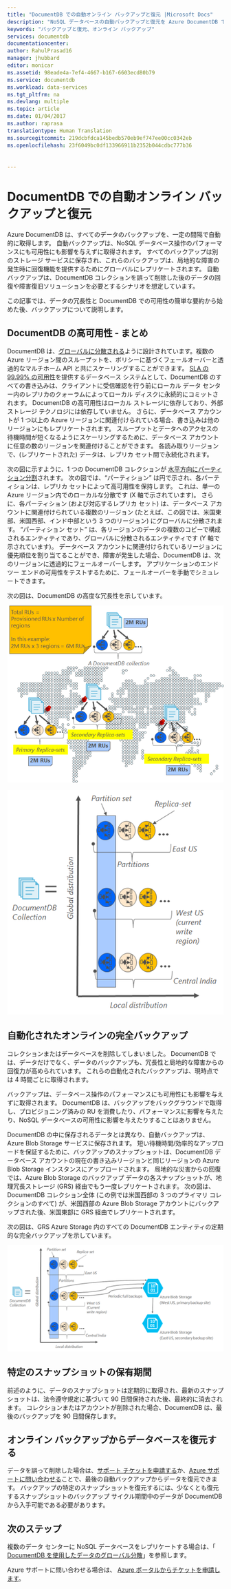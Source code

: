 ```yaml
---
title: "DocumentDB での自動オンライン バックアップと復元 |Microsoft Docs"
description: "NoSQL データベースの自動バックアップと復元を Azure DocumentDB で実行する方法について説明します。"
keywords: "バックアップと復元、オンライン バックアップ"
services: documentdb
documentationcenter: 
author: RahulPrasad16
manager: jhubbard
editor: monicar
ms.assetid: 98eade4a-7ef4-4667-b167-6603ecd80b79
ms.service: documentdb
ms.workload: data-services
ms.tgt_pltfrm: na
ms.devlang: multiple
ms.topic: article
ms.date: 01/04/2017
ms.author: raprasa
translationtype: Human Translation
ms.sourcegitcommit: 219dcbfdca145bedb570eb9ef747ee00cc0342eb
ms.openlocfilehash: 23f6049bc0df133966911b2352b044cdbc777b36


---
```

# <a name="automatic-online-backup-and-restore-with-documentdb"></a>DocumentDB での自動オンライン バックアップと復元
Azure DocumentDB は、すべてのデータのバックアップを、一定の間隔で自動的に取得します。 自動バックアップは、NoSQL データベース操作のパフォーマンスにも可用性にも影響を与えずに取得されます。 すべてのバックアップは別のストレージ サービスに保存され、これらのバックアップは、局地的な障害の発生時に回復機能を提供するためにグローバルにレプリケートされます。 自動バックアップは、DocumentDB コレクションを誤って削除した後のデータの回復や障害復旧ソリューションを必要とするシナリオを想定しています。  

この記事では、データの冗長性と DocumentDB での可用性の簡単な要約から始めた後、バックアップについて説明します。 

## <a name="high-availability-with-documentdb---a-recap"></a>DocumentDB の高可用性 - まとめ
DocumentDB は、[グローバルに分散される](documentdb-distribute-data-globally.md)ように設計されています。複数の Azure リージョン間のスループットを、ポリシーに基づくフェールオーバーと透過的なマルチホーム API と共にスケーリングすることができます。 [SLA の 99.99% の可用性](https://azure.microsoft.com/support/legal/sla/documentdb/v1_0/)を提供するデータベース システムとして、DocumentDB のすべての書き込みは、クライアントに受信確認を行う前にローカル データ センター内のレプリカのクォーラムによってローカル ディスクに永続的にコミットされます。 DocumentDB の高可用性はローカル ストレージに依存しており、外部ストレージ テクノロジには依存していません。 さらに、データベース アカウントが 1 つ以上の Azure リージョンに関連付けられている場合、書き込みは他のリージョンにもレプリケートされます。 スループットとデータへのアクセスの待機時間が短くなるようにスケーリングするために、データベース アカウントに任意の数のリージョンを関連付けることができます。 各読み取りリージョンで、(レプリケートされた) データは、レプリカ セット間で永続化されます。  

次の図に示すように、1 つの DocumentDB コレクションが [水平方向にパーティション分割](documentdb-partition-data.md)されます。 次の図では、“パーティション” は円で示され、各パーティションは、レプリカ セットによって高可用性を保持します。 これは、単一の Azure リージョン内でのローカルな分散です (X 軸で示されています)。 さらに、各パーティション (および対応するレプリカ セット) は、データベース アカウントに関連付けられている複数のリージョン (たとえば、この図では、米国東部、米国西部、インド中部という 3 つのリージョン) にグローバルに分散されます。 “パーティション セット” は、各リージョンのデータの複数のコピーで構成されるエンティティであり、グローバルに分散されるエンティティです (Y 軸で示されています)。 データベース アカウントに関連付けられているリージョンに優先順位を割り当てることができ、障害が発生した場合、DocumentDB は、次のリージョンに透過的にフェールオーバーします。 アプリケーションのエンド ツー エンドの可用性をテストするために、フェールオーバーを手動でシミュレートできます。  

次の図は、DocumentDB の高度な冗長性を示しています。

![DocumentDB の高度な冗長性](./media/documentdb-online-backup-and-restore/azure-documentdb-nosql-database-redundancy.png)

![DocumentDB の高度な冗長性](./media/documentdb-online-backup-and-restore/azure-documentdb-nosql-database-global-distribution.png)

## <a name="full-automatic-online-backups"></a>自動化されたオンラインの完全バックアップ
コレクションまたはデータベースを削除してしまいました。 DocumentDB では、データだけでなく、データのバックアップも、冗長性と局地的な障害からの回復力が高められています。 これらの自動化されたバックアップは、現時点では 4 時間ごとに取得されます。 

バックアップは、データベース操作のパフォーマンスにも可用性にも影響を与えずに取得されます。 DocumentDB は、バックアップをバックグラウンドで取得し、プロビジョニング済みの RU を消費したり、パフォーマンスに影響を与えたり、NoSQL データベースの可用性に影響を与えたりすることはありません。 

DocumentDB の中に保存されるデータとは異なり、自動バックアップは、Azure Blob Storage サービスに保存されます。 短い待機時間/効率的なアップロードを保証するために、バックアップのスナップショットは、DocumentDB データベース アカウントの現在の書き込みリージョンと同じリージョンの Azure Blob Storage インスタンスにアップロードされます。 局地的な災害からの回復では、Azure Blob Storage のバックアップ データの各スナップショットが、地理冗長ストレージ (GRS) 経由でもう一度レプリケートされます。 次の図は、DocumentDB コレクション全体 (この例では米国西部の 3 つのプライマリ コレクションのすべて) が、米国西部の Azure Blob Storage アカウントにバックアップされた後、米国東部に GRS 経由でレプリケートされます。 

次の図は、GRS Azure Storage 内のすべての DocumentDB エンティティの定期的な完全バックアップを示しています。

![GRS Azure Storage 内のすべての DocumentDB エンティティの定期的な完全バックアップ](./media/documentdb-online-backup-and-restore/azure-documentdb-nosql-database-automatic-backup.png)

## <a name="retention-period-for-a-given-snapshot"></a>特定のスナップショットの保有期間
前述のように、データのスナップショットは定期的に取得され、最新のスナップショットは、法令遵守規定に基づいて 90 日間保持された後、最終的に消去されます。 コレクションまたはアカウントが削除された場合、DocumentDB は、最後のバックアップを 90 日間保存します。

## <a name="restore-database-from-the-online-backup"></a>オンライン バックアップからデータベースを復元する
データを誤って削除した場合は、[サポート チケットを申請する](https://portal.azure.com/?#blade/Microsoft_Azure_Support/HelpAndSupportBlade)か、[Azure サポートに問い合わせる](https://azure.microsoft.com/support/options/)ことで、最後の自動バックアップからデータを復元できます。 バックアップの特定のスナップショットを復元するには、少なくとも復元するスナップショットのバックアップ サイクル期間中のデータが DocumentDB から入手可能である必要があります。

## <a name="next-steps"></a>次のステップ
複数のデータ センターに NoSQL データベースをレプリケートする場合は、「 [DocumentDB を使用したデータのグローバル分散](documentdb-distribute-data-globally.md)」を参照します。 

Azure サポートに問い合わせる場合は、 [Azure ポータルからチケットを申請します](https://portal.azure.com/?#blade/Microsoft_Azure_Support/HelpAndSupportBlade)。




<!--HONumber=Nov16_HO3-->


